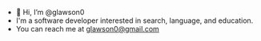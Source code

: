 - 👋 Hi, I’m @glawson0
- I'm a software developer interested in search, language, and education.
- You can reach me at glawson0@gmail.com

<!---
glawson0/glawson0 is a ✨ special ✨ repository because its `README.md` (this file) appears on your GitHub profile.
You can click the Preview link to take a look at your changes.
--->
